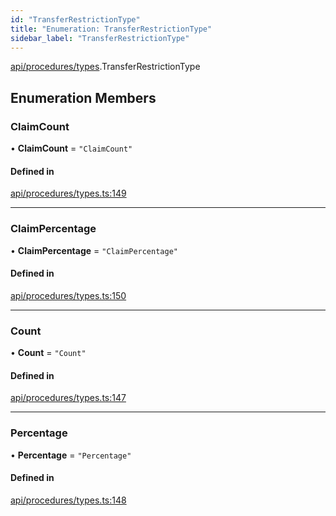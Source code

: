 ```yaml
---
id: "TransferRestrictionType"
title: "Enumeration: TransferRestrictionType"
sidebar_label: "TransferRestrictionType"
---
```


[api/procedures/types](../../../../../modules/API/Procedures/Types/Types.md).TransferRestrictionType

## Enumeration Members

### ClaimCount

• **ClaimCount** = ``"ClaimCount"``

#### Defined in

[api/procedures/types.ts:149](https://github.com/PolymeshAssociation/polymesh-sdk/blob/acc2284c/src/api/procedures/types.ts#L149)

___

### ClaimPercentage

• **ClaimPercentage** = ``"ClaimPercentage"``

#### Defined in

[api/procedures/types.ts:150](https://github.com/PolymeshAssociation/polymesh-sdk/blob/acc2284c/src/api/procedures/types.ts#L150)

___

### Count

• **Count** = ``"Count"``

#### Defined in

[api/procedures/types.ts:147](https://github.com/PolymeshAssociation/polymesh-sdk/blob/acc2284c/src/api/procedures/types.ts#L147)

___

### Percentage

• **Percentage** = ``"Percentage"``

#### Defined in

[api/procedures/types.ts:148](https://github.com/PolymeshAssociation/polymesh-sdk/blob/acc2284c/src/api/procedures/types.ts#L148)
